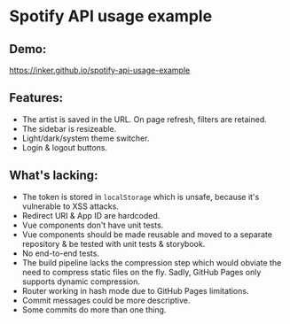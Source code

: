 # Spotify API usage example

## Demo:
https://inker.github.io/spotify-api-usage-example

## Features:
- The artist is saved in the URL. On page refresh, filters are retained.
- The sidebar is resizeable.
- Light/dark/system theme switcher.
- Login & logout buttons. 

## What's lacking:
- The token is stored in `localStorage` which is unsafe, because it's vulnerable to XSS attacks.
- Redirect URI & App ID are hardcoded.
- Vue components don't have unit tests.
- Vue components should be made reusable and moved to a separate repository & be tested with unit tests & storybook.
- No end-to-end tests.
- The build pipeline lacks the compression step which would obviate the need to compress static files on the fly. Sadly, GitHub Pages only supports dynamic compression.
- Router working in hash mode due to GitHub Pages limitations.
- Commit messages could be more descriptive.
- Some commits do more than one thing.
